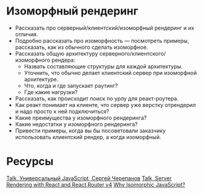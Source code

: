 # Изоморфный рендеринг

* Рассказать про серверный/клиентский/изоморфный рендеринг и их отличия.
* Подробно рассказать про изоморфность — посмотреть примеры, рассказать, как из обычного сделать изоморфное.
* Рассказать общую архитектуру серверного/клиентского/изоморфного рендера:
  * Назвать составляющие структуры для каждой архитектуры.
  * Уточнить, что обычно делает клиентский сервер при изоморфной архитектуре.
  * Что, когда и где запускает раутинг?
  * Где какие нагрузки?
* Рассказать, как происходит поиск по урлу для реакт-роутера.
* Как реакт понимает на клиенте, что сервер уже верстку отрендерил и надо просто к ней подключиться?
* Какие преимущества у изоморфного рендеринга?
* Какие недостатки у изоморфного рендеринга?
* Привести примеры, когда вы бы посоветовали заказчику использовать клиентский рендер, а когда изоморфный.

# Ресурсы
[Talk, Универсальный JavaScript, Сергей Черепанов](https://www.youtube.com/watch?v=Y5RV5Ys0-00)
[Talk, Server Rendering with React and React Router v4](https://www.youtube.com/watch?v=mZEv4mHsU5E)
[Why Isomorphic JavaScript?](https://www.oreilly.com/library/view/building-isomorphic-javascript/9781491932926/ch01.html)
